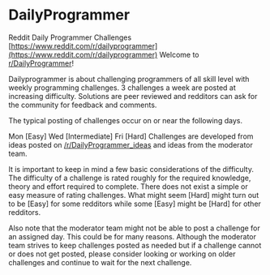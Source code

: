 # DailyProgrammer
Reddit Daily Programmer Challenges
[https://www.reddit.com/r/dailyprogrammer](https://www.reddit.com/r/dailyprogrammer)
Welcome to [r/DailyProgrammer](https://www.reddit.com/r/dailyprogrammer)!

Dailyprogrammer is about challenging programmers of all skill level with weekly programming challenges. 3 challenges a week are posted at increasing difficulty. Solutions are peer reviewed and redditors can ask for the community for feedback and comments.

The typical posting of challenges occur on or near the following days.

Mon [Easy]
Wed [Intermediate]
Fri [Hard]
Challenges are developed from ideas posted on [/r/DailyProgrammer_ideas](https://www.reddit.com/r/DailyProgrammer_ideas) and ideas from the moderator team.

It is important to keep in mind a few basic considerations of the difficulty. The difficulty of a challenge is rated roughly for the required knowledge, theory and effort required to complete. There does not exist a simple or easy measure of rating challenges. What might seem [Hard] might turn out to be [Easy] for some redditors while some [Easy] might be [Hard] for other redditors.

Also note that the moderator team might not be able to post a challenge for an assigned day. This could be for many reasons. Although the moderator team strives to keep challenges posted as needed but if a challenge cannot or does not get posted, please consider looking or working on older challenges and continue to wait for the next challenge.

